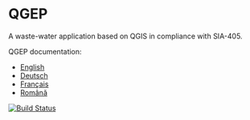 # QGEP
A waste-water application based on QGIS in compliance with SIA-405.

QGEP documentation:

 * [English](https://qgep.github.io/docs)
 * [Deutsch](https://qgep.github.io/docs/de)
 * [Français](https://qgep.github.io/docs/fr)
 * [Română](https://qgep.github.io/docs/ro)

[![Build Status](https://travis-ci.org/QGEP/QGEP.svg?branch=master)](https://travis-ci.org/QGEP/QGEP)
